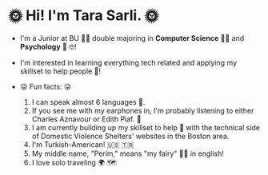 # :sun_with_face: Hi! I'm Tara Sarli. :sun_with_face:


- I'm a Junior at BU :woman_student: double majoring in **Computer Science** :woman_technologist: and **Psychology** :partying_face: :nerd_face:!
- I'm interested in learning everything tech related and applying my skillset to help people :smiling_face_with_three_hearts:!


- :stuck_out_tongue_winking_eye: Fun facts: :stuck_out_tongue_winking_eye:
  1. I can speak almost 6 languages :call_me_hand:.
  2. If you see me with my earphones in, I'm probably listening to either Charles Aznavour or Edith Piaf. :woman_dancing:
  3. I am currently building up my skillset to help :crossed_fingers: with the technical side of Domestic Violence Shelters' websites in the Boston area. 
  4. I'm Turkish-American! :us: :tr:
  5. My middle name, "Perim," means "my fairy" :fairy_woman: in english!
  6. I love solo traveling :earth_africa: :world_map:
